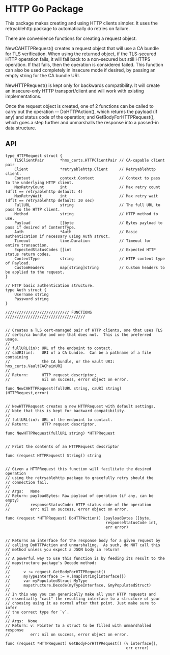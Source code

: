 # HTTP Go Package

This package makes creating and using HTTP clients simpler.   It uses
the retryablehttp package to automatically do retries on failure.

There are convenience functions for creating a request object.  

NewCAHTTPRequest() creates a request object that will use a CA bundle for
TLS verification.  When using the returned object, if the TLS-secured HTTP
operation fails, it will fall back to a non-secured but still HTTPS operation.
If that fails, then the operation is considered failed.   This function can
also be used completely in insecure mode if desired, by passing an empty string
for the CA bundle URI.

NewHTTPRequest() is kept only for backwards compatibility.  It will create an
insecure-only HTTP transport/client and will work with existing implementations.

Once the request object is created, one of 2 functions can be called to carry
out the operation -- DoHTTPAction(), which returns the payload (if any) and
status code of the operation; and GetBodyForHTTPRequest(), which goes a step
further and unmarshalls the response into a passed-in data structure.



## API

	type HTTPRequest struct {
		TLSClientPair       *hms_certs.HTTPClientPair // CA-capable client pair
		Client              *retryablehttp.Client     // Retryablehttp client.
		Context             context.Context           // Context to pass to the underlying HTTP client.
		MaxRetryCount       int                       // Max retry count (dflt == retryablehttp default: 4)
		MaxRetryWait        int                       // Max retry wait (dflt == retryablehttp default: 30 sec)
		FullURL             string                    // The full URL to pass to the HTTP client.
		Method              string                    // HTTP method to use.
		Payload             []byte                    // Bytes payload to pass if desired of ContentType.
		Auth                *Auth                     // Basic authentication if necessary using Auth struct.
		Timeout             time.Duration             // Timeout for entire transaction.
		ExpectedStatusCodes []int                     // Expected HTTP status return codes.
		ContentType         string                    // HTTP content type of Payload.
		CustomHeaders       map[string]string         // Custom headers to be applied to the request.
	}

	// HTTP basic authentication structure.
	type Auth struct {
		Username string
		Password string
	}

	//////////////////////////// FUNCTIONS ///////////////////////////////////


	// Creates a TLS cert-managed pair of HTTP clients, one that uses TLS
	// certs/ca bundle and one that does not.  This is the preferred usage.
	//
	// fullURL(in): URL of the endpoint to contact.
	// caURI(in):   URI of a CA bundle.  Can be a pathname of a file containing
	//              the CA bundle, or the vault URI: hms_certs.VaultCAChainURI
	//
	// Return:      HTTP request descriptor;
	//              nil on success, error object on error.

	func NewCAHTTPRequest(fullURL string, caURI string) (HTTPRequest,error)


	// NewHTTPRequest creates a new HTTPRequest with default settings.
	// Note that this is kept for backward compatibility.
	//
	// fullURL(in): URL of the endpoint to contact.
	// Return:      HTTP request descriptor.

	func NewHTTPRequest(fullURL string) *HTTPRequest


	// Print the contents of an HTTPRequest descriptor

	func (request HTTPRequest) String() string


	// Given a HTTPRequest this function will facilitate the desired operation 
	// using the retryablehttp package to gracefully retry should the 
	// connection fail.
	//
	// Args:   None
	// Return: payloadBytes: Raw payload of operation (if any, can be empty)
	//         responseStatusCode: HTTP status code of the operation
	//         err: nil on success, error object on error.

	func (request *HTTPRequest) DoHTTPAction() (payloadBytes []byte, 
	                                            responseStatusCode int, 
	                                            err error)


	// Returns an interface for the response body for a given request by 
	// calling DoHTTPAction and unmarshaling.  As such, do NOT call this 
	// method unless you expect a JSON body in return!
	//
	// A powerful way to use this function is by feeding its result to the 
	// mapstructure package's Decode method:
	//
	// 		v := request.GetBodyForHTTPRequest()
	// 		myTypeInterface := v.(map[string]interface{})
	// 		var myPopulatedStruct MyType
	// 		mapstructure.Decode(myTypeInterface, &myPopulatedStruct)
	//
	// In this way you can generically make all your HTTP requests and 
	// essentially "cast" the resulting interface to a structure of your 
	// choosing using it as normal after that point. Just make sure to infer 
	// the correct type for `v`.
	//
	// Args:  None
	// Return: v: Pointer to a struct to be filled with unmarshalled response
	//         err: nil on success, error object on error.

	func (request *HTTPRequest) GetBodyForHTTPRequest() (v interface{}, 
	                                                     err error)


